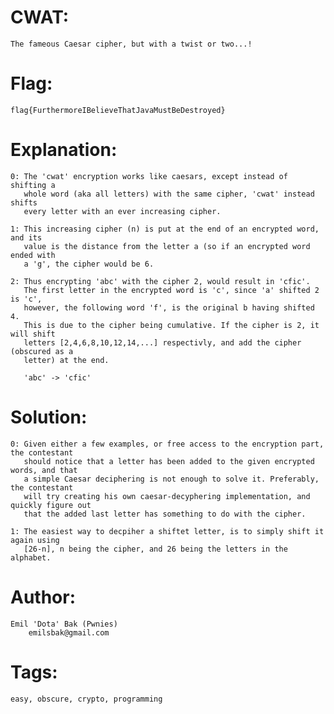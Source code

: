 CWAT:
========
	The fameous Caesar cipher, but with a twist or two...!


Flag:
=====
	flag{FurthermoreIBelieveThatJavaMustBeDestroyed}


Explanation:
=========
	0: The 'cwat' encryption works like caesars, except instead of shifting a
	   whole word (aka all letters) with the same cipher, 'cwat' instead shifts
	   every letter with an ever increasing cipher.

	1: This increasing cipher (n) is put at the end of an encrypted word, and its
	   value is the distance from the letter a (so if an encrypted word ended with
	   a 'g', the cipher would be 6.

	2: Thus encrypting 'abc' with the cipher 2, would result in 'cfic'.
	   The first letter in the encrypted word is 'c', since 'a' shifted 2 is 'c',
	   however, the following word 'f', is the original b having shifted 4.
	   This is due to the cipher being cumulative. If the cipher is 2, it will shift
	   letters [2,4,6,8,10,12,14,...] respectivly, and add the cipher (obscured as a
	   letter) at the end.

	   'abc' -> 'cfic'


Solution:
=========
	0: Given either a few examples, or free access to the encryption part, the contestant
	   should notice that a letter has been added to the given encrypted words, and that
	   a simple Caesar deciphering is not enough to solve it. Preferably, the contestant
	   will try creating his own caesar-decyphering implementation, and quickly figure out
	   that the added last letter has something to do with the cipher.

	1: The easiest way to decpiher a shiftet letter, is to simply shift it again using
	   [26-n], n being the cipher, and 26 being the letters in the alphabet.


Author:
=======
	Emil 'Dota' Bak (Pwnies)
		emilsbak@gmail.com


Tags:
=====
	easy, obscure, crypto, programming